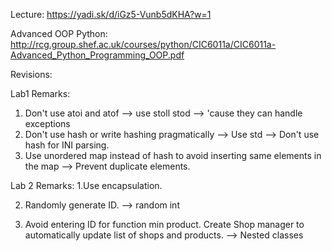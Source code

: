 Lecture:
https://yadi.sk/d/iGz5-Vunb5dKHA?w=1

Advanced OOP Python:
http://rcg.group.shef.ac.uk/courses/python/CIC6011a/CIC6011a-Advanced_Python_Programming_OOP.pdf


Revisions: 

Lab1
Remarks:
1. Don't use atoi and atof --> use stoll stod --> 'cause they can handle exceptions
2. Don't use hash or write hashing pragmatically --> Use std --> Don't use hash for INI parsing.
3. Use unordered map instead of hash to avoid inserting same elements in the map --> Prevent duplicate elements.

Lab 2
Remarks:
1.Use encapsulation.

2. Randomly generate ID. --> random int

3. Avoid entering ID for function min product. Create Shop manager to automatically update list of shops and products. --> Nested classes



